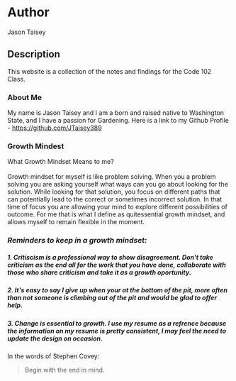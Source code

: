 # Author
Jason Taisey

## Description
This website is a collection of the notes and findings for the Code 102 Class.

### About Me
My name is Jason Taisey and I am a born and raised native to Washington State, and I have a passion for Gardening.
Here is a link to my Github Profile - https://github.com/JTaisey389

### Growth Mindest
What Growth Mindset Means to me? 
<br> <br>Growth mindset for myself is like problem solving. When you a problem solving you are asking yourself what ways can you go about looking for the solution. While looking for that solution, you focus on different paths that can potentially lead to the correct or sometimes incorrect solution. In that time of focus you are allowing your mind to explore different possibilities of outcome. For me that is what I define as quitessential growth mindset, and allows myself to remain flexible in the moment. 

### *Reminders to keep in a growth mindset:*
##### 1. Critiscism is a professional way to show disagreement. Don't take criticism as the end all for the work that you have done, collaborate with those who share criticism and take it as a growth oportunity.
##### 2. It's easy to say I give up when your at the bottom of the pit, more often than not someone is climbing out of the pit and would be glad to offer help.
##### 3. Change is essential to growth. I use my resume as a refrence because the information on my resume is pretty consistent, I may feel the need to update the design on occasion. 

In the words of Stephen Covey:
> Begin with the end in mind.
